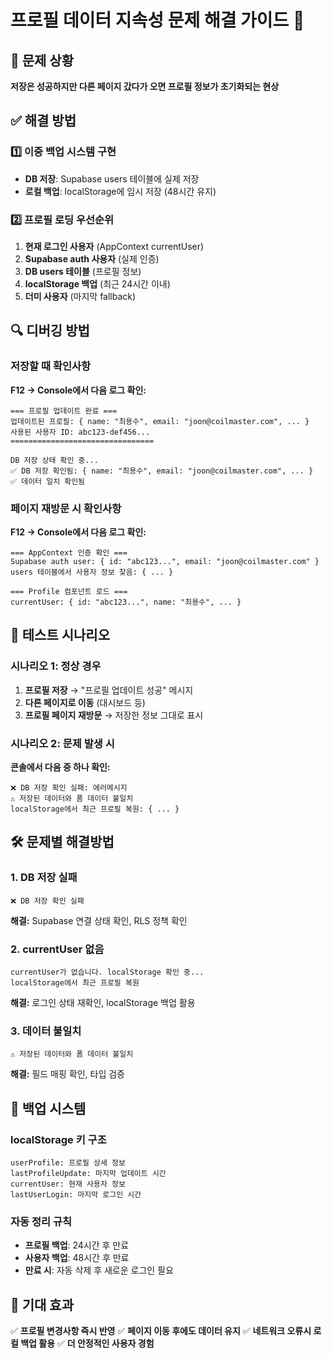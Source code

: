 # 프로필 데이터 지속성 문제 해결 가이드 🔄

## 🎯 문제 상황
**저장은 성공하지만 다른 페이지 갔다가 오면 프로필 정보가 초기화되는 현상**

## ✅ 해결 방법

### 1️⃣ **이중 백업 시스템 구현**
- **DB 저장**: Supabase users 테이블에 실제 저장
- **로컬 백업**: localStorage에 임시 저장 (48시간 유지)

### 2️⃣ **프로필 로딩 우선순위**
1. **현재 로그인 사용자** (AppContext currentUser)
2. **Supabase auth 사용자** (실제 인증)
3. **DB users 테이블** (프로필 정보)
4. **localStorage 백업** (최근 24시간 이내)
5. **더미 사용자** (마지막 fallback)

## 🔍 디버깅 방법

### 저장할 때 확인사항
**F12 → Console에서 다음 로그 확인:**

```
=== 프로필 업데이트 완료 ===
업데이트된 프로필: { name: "최용수", email: "joon@coilmaster.com", ... }
사용된 사용자 ID: abc123-def456...
================================

DB 저장 상태 확인 중...
✅ DB 저장 확인됨: { name: "최용수", email: "joon@coilmaster.com", ... }
✅ 데이터 일치 확인됨
```

### 페이지 재방문 시 확인사항
**F12 → Console에서 다음 로그 확인:**

```
=== AppContext 인증 확인 ===
Supabase auth user: { id: "abc123...", email: "joon@coilmaster.com" }
users 테이블에서 사용자 정보 찾음: { ... }

=== Profile 컴포넌트 로드 ===
currentUser: { id: "abc123...", name: "최용수", ... }
```

## 🚀 테스트 시나리오

### 시나리오 1: 정상 경우
1. **프로필 저장** → "프로필 업데이트 성공" 메시지
2. **다른 페이지로 이동** (대시보드 등)
3. **프로필 페이지 재방문** → 저장한 정보 그대로 표시

### 시나리오 2: 문제 발생 시
**콘솔에서 다음 중 하나 확인:**

```
❌ DB 저장 확인 실패: 에러메시지
⚠️ 저장된 데이터와 폼 데이터 불일치
localStorage에서 최근 프로필 복원: { ... }
```

## 🛠 문제별 해결방법

### 1. DB 저장 실패
```
❌ DB 저장 확인 실패
```
**해결:** Supabase 연결 상태 확인, RLS 정책 확인

### 2. currentUser 없음
```
currentUser가 없습니다. localStorage 확인 중...
localStorage에서 최근 프로필 복원
```
**해결:** 로그인 상태 재확인, localStorage 백업 활용

### 3. 데이터 불일치
```
⚠️ 저장된 데이터와 폼 데이터 불일치
```
**해결:** 필드 매핑 확인, 타입 검증

## 💾 백업 시스템

### localStorage 키 구조
```
userProfile: 프로필 상세 정보
lastProfileUpdate: 마지막 업데이트 시간
currentUser: 현재 사용자 정보
lastUserLogin: 마지막 로그인 시간
```

### 자동 정리 규칙
- **프로필 백업**: 24시간 후 만료
- **사용자 백업**: 48시간 후 만료
- **만료 시**: 자동 삭제 후 새로운 로그인 필요

## 🎉 기대 효과

✅ **프로필 변경사항 즉시 반영**
✅ **페이지 이동 후에도 데이터 유지**
✅ **네트워크 오류시 로컬 백업 활용**
✅ **더 안정적인 사용자 경험** 
